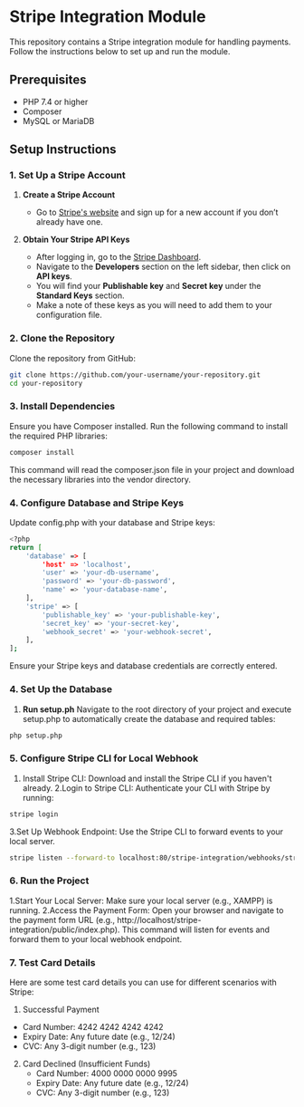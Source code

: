 # Stripe Integration Module

This repository contains a Stripe integration module for handling payments. Follow the instructions below to set up and run the module.

## Prerequisites

- PHP 7.4 or higher
- Composer
- MySQL or MariaDB

## Setup Instructions

### 1. Set Up a Stripe Account

1. **Create a Stripe Account**

   - Go to [Stripe's website](https://stripe.com) and sign up for a new account if you don’t already have one.

2. **Obtain Your Stripe API Keys**

   - After logging in, go to the [Stripe Dashboard](https://dashboard.stripe.com/).
   - Navigate to the **Developers** section on the left sidebar, then click on **API keys**.
   - You will find your **Publishable key** and **Secret key** under the **Standard Keys** section.
   - Make a note of these keys as you will need to add them to your configuration file.
     
### 2. Clone the Repository

Clone the repository from GitHub:

```bash
git clone https://github.com/your-username/your-repository.git
cd your-repository
```
### 3.  Install Dependencies
Ensure you have Composer installed. Run the following command to install the required PHP libraries:

```bash
composer install
```
This command will read the composer.json file in your project and download the necessary libraries into the vendor directory.

### 4. Configure Database and Stripe Keys
Update config.php with your database and Stripe keys:

```bash
<?php
return [
    'database' => [
        'host' => 'localhost',
        'user' => 'your-db-username',
        'password' => 'your-db-password',
        'name' => 'your-database-name',
    ],
    'stripe' => [
        'publishable_key' => 'your-publishable-key',
        'secret_key' => 'your-secret-key',
        'webhook_secret' => 'your-webhook-secret',
    ],
];
```
Ensure your Stripe keys and database credentials are correctly entered.

### 4. Set Up the Database
1. **Run setup.ph**
Navigate to the root directory of your project and execute setup.php to automatically create the database and required tables:

```bash
php setup.php
```
### 5. Configure Stripe CLI for Local Webhook
1. Install Stripe CLI: Download and install the Stripe CLI if you haven't already.
2.Login to Stripe CLI: Authenticate your CLI with Stripe by running:

```bash
stripe login
```
3.Set Up Webhook Endpoint: Use the Stripe CLI to forward events to your local server.

```bash
stripe listen --forward-to localhost:80/stripe-integration/webhooks/stripe_webhook.php
```
### 6. Run the Project
1.Start Your Local Server: Make sure your local server (e.g., XAMPP) is running.
2.Access the Payment Form: Open your browser and navigate to the payment form URL (e.g., http://localhost/stripe-integration/public/index.php).
This command will listen for events and forward them to your local webhook endpoint.

### 7. Test Card Details
Here are some test card details you can use for different scenarios with Stripe:
1. Successful Payment
 - Card Number: 4242 4242 4242 4242
 - Expiry Date: Any future date (e.g., 12/24)
 - CVC: Any 3-digit number (e.g., 123)
2. Card Declined (Insufficient Funds)
   - Card Number: 4000 0000 0000 9995
   - Expiry Date: Any future date (e.g., 12/24)
   - CVC: Any 3-digit number (e.g., 123)
     






